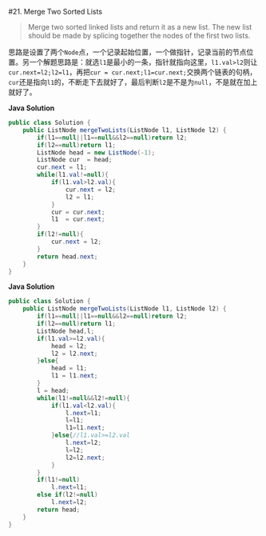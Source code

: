 #21. Merge Two Sorted Lists

>Merge two sorted linked lists and return it as a new list. The new list should be made by splicing together the nodes of the first two lists.

思路是设置了两个`Node`点，一个记录起始位置，一个做指针，记录当前的节点位置。另一个解题思路是：就选`l1`是最小的一条，指针就指向这里，`l1.val>l2`则让`cur.next=l2;l2=l1`，再把`cur = cur.next;l1=cur.next;`交换两个链表的句柄，`cur`还是指向`l1`的，不断走下去就好了，最后判断`l2`是不是为`null`，不是就在加上就好了。


**Java Solution**
```java
public class Solution {
    public ListNode mergeTwoLists(ListNode l1, ListNode l2) {
        if(l1==null||l1==null&&l2==null)return l2;
        if(l2==null)return l1;
        ListNode head = new ListNode(-1);
        ListNode cur  = head;
        cur.next = l1;
        while(l1.val!=null){
            if(l1.val>l2.val){
                cur.next = l2;
                l2 = l1;
            }
            cur = cur.next;
            l1  = cur.next;
        }
        if(l2!=null){
            cur.next = l2;
        }
        return head.next;
    }
}
```

**Java Solution**
```java
public class Solution {
    public ListNode mergeTwoLists(ListNode l1, ListNode l2) {
        if(l1==null||l1==null&&l2==null)return l2;
        if(l2==null)return l1;
        ListNode head,l;
        if(l1.val>=l2.val){
            head = l2;
            l2 = l2.next;
        }else{
            head = l1;
            l1 = l1.next;
        }
        l = head;
        while(l1!=null&&l2!=null){
            if(l1.val<l2.val){
                l.next=l1;
                l=l1;
                l1=l1.next;
            }else{//l1.val>=l2.val
                l.next=l2;
                l=l2;
                l2=l2.next;
            }
        }
        if(l1!=null)
            l.next=l1;
        else if(l2!=null)
            l.next=l2;
        return head;
    }
}
```